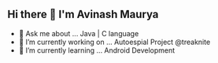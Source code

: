 ## Hi there 👋 I'm Avinash Maurya

- 💬 Ask me about ... Java | C language
- 🔭 I’m currently working on ... Autoespial Project @treaknite
- 🌱 I’m currently learning ... Android Development

<!--
**razorblack/razorblack** is a ✨ _special_ ✨ repository because its `README.md` (this file) appears on your GitHub profile.

Here are some ideas to get you started:


- - 📫 How to reach me: ... 
- 👯 I’m looking to collaborate on ...
- 🤔 I’m looking for help with ...


- 😄 Pronouns: ...
- ⚡ Fun fact: ...
-->

